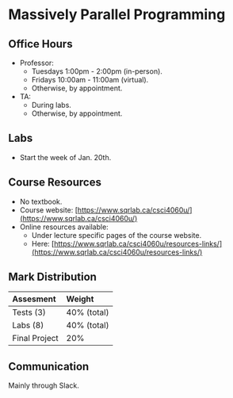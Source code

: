 # Massively Parallel Programming

## Office Hours  

+ Professor:
  - Tuesdays 1:00pm - 2:00pm (in-person).
  - Fridays 10:00am - 11:00am (virtual).
  - Otherwise, by appointment.
+ TA:
  - During labs.
  - Otherwise, by appointment.

## Labs

+ Start the week of Jan. 20th.

## Course Resources

+ No textbook.
+ Course website: [https://www.sqrlab.ca/csci4060u/](https://www.sqrlab.ca/csci4060u/)
+ Online resources available:
  - Under lecture specific pages of the course website.
  - Here: [https://www.sqrlab.ca/csci4060u/resources-links/](https://www.sqrlab.ca/csci4060u/resources-links/)

## Mark Distribution

|Assesment|Weight|
|:--------|:-----|
|Tests (3)|40% (total)|
|Labs (8)|40% (total)|
|Final Project|20%|

## Communication

Mainly through Slack.

